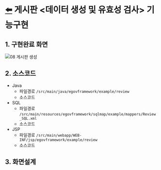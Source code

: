 # [⬅️](https://github.com/code-sum/ITO_Dev) 게시판 <데이터 생성 및 유효성 검사> 기능구현


## 1. 구현완료 화면
![08  게시판 생성](https://github.com/code-sum/ITO_Dev/assets/106902415/0def5ffd-e4af-4d1c-954d-806706c51020)

## 2. 소스코드
- Java
  - 파일경로 `/src/main/java/egovframework/example/review`
  - 소스코드 
- SQL
  - 파일경로 `/src/main/resources/egovframework/sqlmap/example/mappers/Review_SQL.xml`
  - 소스코드 
- JSP
  - 파일경로 `/src/main/webapp/WEB-INF/jsp/egovframework/example/review`
  - 소스코드 

## 3. 화면설계
